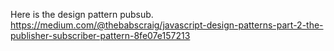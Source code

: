 Here is the design pattern pubsub.
https://medium.com/@thebabscraig/javascript-design-patterns-part-2-the-publisher-subscriber-pattern-8fe07e157213
